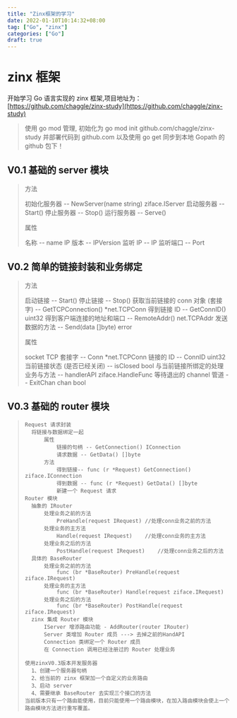 ```yaml
---
title: "Zinx框架的学习"
date: 2022-01-10T10:14:32+08:00
tag: ["Go", "zinx"]
categories: ["Go"]
draft: true
---
```


# zinx 框架

开始学习 Go 语言实现的 zinx 框架,项目地址为：[https://github.com/chaggle/zinx-study](https://github.com/chaggle/zinx-study)

> 使用 go mod 管理, 初始化为 go mod init github.com/chaggle/zinx-study
> 并部署代码到 github.com 以及使用 go get 同步到本地 Gopath 的 github 包下！

## V0.1 基础的 server 模块

> 方法
>
> 初始化服务器 -- NewServer(name string) ziface.IServer
> 启动服务器 -- Start()
> 停止服务器 -- Stop()
> 运行服务器 -- Serve()
>
> 属性
>
> 名称 -- name
> IP 版本 -- IPVersion
> 监听 IP -- IP
> 监听端口 -- Port

## V0.2 简单的链接封装和业务绑定

> 方法
>
> 启动链接 -- Start()
> 停止链接 -- Stop()
> 获取当前链接的 conn 对象 (套接字) -- GetTCPConnection() \*net.TCPConn
> 得到链接 ID -- GetConnID() uint32
> 得到客户端连接的地址和端口 -- RemoteAddr() net.TCPAddr
> 发送数据的方法 -- Send(data []byte) error
>
> 属性
>
> socket TCP 套接字 -- Conn \*net.TCPConn
> 链接的 ID -- ConnID uint32
> 当前链接状态 (是否已经关闭) -- isClosed bool
> 与当前链接所绑定的处理业务与方法 -- handlerAPI ziface.HandleFunc
> 等待退出的 channel 管道 -- ExitChan chan bool

## V0.3 基础的 router 模块

>     Request 请求封装
>     	将链接与数据绑定一起
>     		属性
>     			链接的句柄 -- GetConnection() IConnection
>     			请求数据 -- GetData() []byte
>     		方法
>     			得到链接-- func (r *Request) GetConnection() ziface.IConnection
>     			得到数据 -- func (r *Request) GetData() []byte
>     			新建一个 Request 请求
>     Router 模块
>     	抽象的 IRouter
>     		处理业务之前的方法
>     			PreHandle(request IRequest)	//处理conn业务之前的方法
>     		处理业务的主方法
>     			Handle(request IRequest)	//处理conn业务的主方法
>     		处理业务之后的方法
>     			PostHandle(request IRequest)	//处理conn业务之后的方法
>     	具体的 BaseRouter
>     		处理业务之前的方法
>     			func (br *BaseRouter) PreHandle(request ziface.IRequest)
>     		处理业务的主方法
>     			func (br *BaseRouter) Handle(request ziface.IRequest)
>     		处理业务之后的方法
>     			func (br *BaseRouter) PostHandle(request ziface.IRequest)
>     	zinx 集成 Router 模块
>     		IServer 增添路由功能 - AddRouter(router IRouter)
>     		Server 类增加 Router 成员 ---> 去掉之前的HandAPI
>     		Connection 类绑定一个 Router 成员
>     		在 Connection 调用已经注册过的 Router 处理业务
>
>     使用zinxV0.3版本开发服务器
>     	1、创建一个服务器句柄
>     	2、给当前的 zinx 框架加一个自定义的业务路由
>     	3、启动 server
>     	4、需要继承 BaseRouter 去实现三个接口的方法
>     当前版本只有一个路由能使用，目前只能使用一个路由模块，在加入路由模块会使上一个路由模块方法进行重写覆盖。
